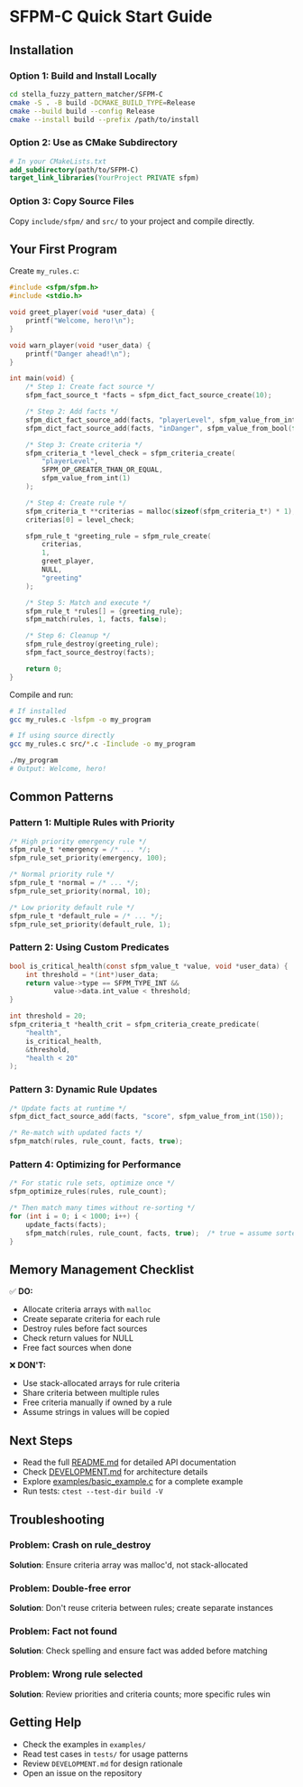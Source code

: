 # SFPM-C Quick Start Guide

## Installation

### Option 1: Build and Install Locally

```bash
cd stella_fuzzy_pattern_matcher/SFPM-C
cmake -S . -B build -DCMAKE_BUILD_TYPE=Release
cmake --build build --config Release
cmake --install build --prefix /path/to/install
```

### Option 2: Use as CMake Subdirectory

```cmake
# In your CMakeLists.txt
add_subdirectory(path/to/SFPM-C)
target_link_libraries(YourProject PRIVATE sfpm)
```

### Option 3: Copy Source Files

Copy `include/sfpm/` and `src/` to your project and compile directly.

## Your First Program

Create `my_rules.c`:

```c
#include <sfpm/sfpm.h>
#include <stdio.h>

void greet_player(void *user_data) {
    printf("Welcome, hero!\n");
}

void warn_player(void *user_data) {
    printf("Danger ahead!\n");
}

int main(void) {
    /* Step 1: Create fact source */
    sfpm_fact_source_t *facts = sfpm_dict_fact_source_create(10);

    /* Step 2: Add facts */
    sfpm_dict_fact_source_add(facts, "playerLevel", sfpm_value_from_int(5));
    sfpm_dict_fact_source_add(facts, "inDanger", sfpm_value_from_bool(false));

    /* Step 3: Create criteria */
    sfpm_criteria_t *level_check = sfpm_criteria_create(
        "playerLevel",
        SFPM_OP_GREATER_THAN_OR_EQUAL,
        sfpm_value_from_int(1)
    );

    /* Step 4: Create rule */
    sfpm_criteria_t **criterias = malloc(sizeof(sfpm_criteria_t*) * 1);
    criterias[0] = level_check;

    sfpm_rule_t *greeting_rule = sfpm_rule_create(
        criterias,
        1,
        greet_player,
        NULL,
        "greeting"
    );

    /* Step 5: Match and execute */
    sfpm_rule_t *rules[] = {greeting_rule};
    sfpm_match(rules, 1, facts, false);

    /* Step 6: Cleanup */
    sfpm_rule_destroy(greeting_rule);
    sfpm_fact_source_destroy(facts);

    return 0;
}
```

Compile and run:

```bash
# If installed
gcc my_rules.c -lsfpm -o my_program

# If using source directly
gcc my_rules.c src/*.c -Iinclude -o my_program

./my_program
# Output: Welcome, hero!
```

## Common Patterns

### Pattern 1: Multiple Rules with Priority

```c
/* High priority emergency rule */
sfpm_rule_t *emergency = /* ... */;
sfpm_rule_set_priority(emergency, 100);

/* Normal priority rule */
sfpm_rule_t *normal = /* ... */;
sfpm_rule_set_priority(normal, 10);

/* Low priority default rule */
sfpm_rule_t *default_rule = /* ... */;
sfpm_rule_set_priority(default_rule, 1);
```

### Pattern 2: Using Custom Predicates

```c
bool is_critical_health(const sfpm_value_t *value, void *user_data) {
    int threshold = *(int*)user_data;
    return value->type == SFPM_TYPE_INT &&
           value->data.int_value < threshold;
}

int threshold = 20;
sfpm_criteria_t *health_crit = sfpm_criteria_create_predicate(
    "health",
    is_critical_health,
    &threshold,
    "health < 20"
);
```

### Pattern 3: Dynamic Rule Updates

```c
/* Update facts at runtime */
sfpm_dict_fact_source_add(facts, "score", sfpm_value_from_int(150));

/* Re-match with updated facts */
sfpm_match(rules, rule_count, facts, true);
```

### Pattern 4: Optimizing for Performance

```c
/* For static rule sets, optimize once */
sfpm_optimize_rules(rules, rule_count);

/* Then match many times without re-sorting */
for (int i = 0; i < 1000; i++) {
    update_facts(facts);
    sfpm_match(rules, rule_count, facts, true);  /* true = assume sorted */
}
```

## Memory Management Checklist

✅ **DO:**

-   Allocate criteria arrays with `malloc`
-   Create separate criteria for each rule
-   Destroy rules before fact sources
-   Check return values for NULL
-   Free fact sources when done

❌ **DON'T:**

-   Use stack-allocated arrays for rule criteria
-   Share criteria between multiple rules
-   Free criteria manually if owned by a rule
-   Assume strings in values will be copied

## Next Steps

-   Read the full [README.md](README.md) for detailed API documentation
-   Check [DEVELOPMENT.md](DEVELOPMENT.md) for architecture details
-   Explore [examples/basic_example.c](examples/basic_example.c) for a complete example
-   Run tests: `ctest --test-dir build -V`

## Troubleshooting

### Problem: Crash on rule_destroy

**Solution**: Ensure criteria array was malloc'd, not stack-allocated

### Problem: Double-free error

**Solution**: Don't reuse criteria between rules; create separate instances

### Problem: Fact not found

**Solution**: Check spelling and ensure fact was added before matching

### Problem: Wrong rule selected

**Solution**: Review priorities and criteria counts; more specific rules win

## Getting Help

-   Check the examples in `examples/`
-   Read test cases in `tests/` for usage patterns
-   Review `DEVELOPMENT.md` for design rationale
-   Open an issue on the repository
